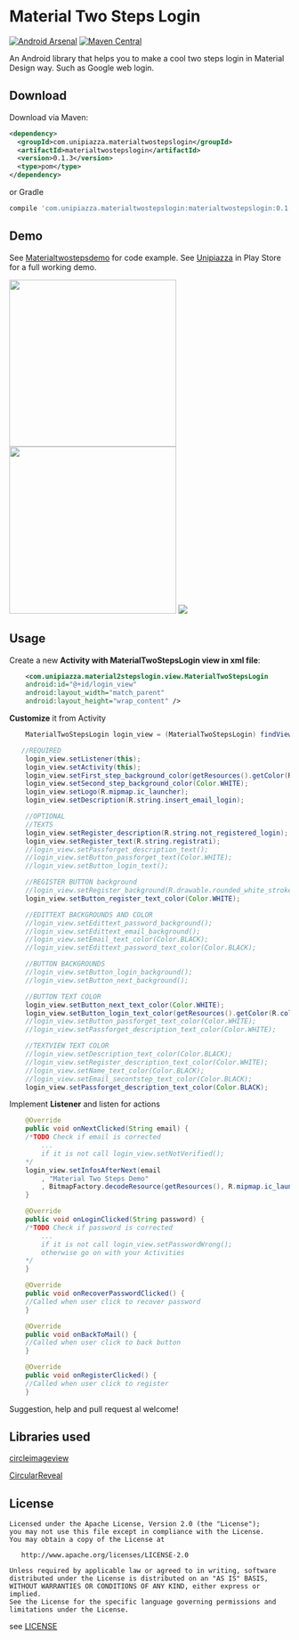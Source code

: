 Material Two Steps Login
======

[![Android Arsenal](https://img.shields.io/badge/Android%20Arsenal-unipiazza--android--twostepslogin-green.svg?style=true)](https://android-arsenal.com/details/1/4244)
[![Maven Central](https://maven-badges.herokuapp.com/maven-central/com.unipiazza.materialtwostepslogin/materialtwostepslogin/badge.svg)](https://maven-badges.herokuapp.com/maven-central/com.unipiazza.materialtwostepslogin/materialtwostepslogin)


An Android library that helps you to make a cool two steps login in Material Design way. Such as Google web login.

Download
--------

Download via Maven:

```xml
<dependency>
  <groupId>com.unipiazza.materialtwostepslogin</groupId>
  <artifactId>materialtwostepslogin</artifactId>
  <version>0.1.3</version>
  <type>pom</type>
</dependency>
```

or Gradle

```groovy
compile 'com.unipiazza.materialtwostepslogin:materialtwostepslogin:0.1.3'
```

Demo
-------------
See [Materialtwostepsdemo](https://github.com/unipiazza/unipiazza-android-twostepslogin/tree/master/materialtwostepsdemo) for code example.
See [Unipiazza](https://play.google.com/store/apps/details?id=com.unipiazza.utentiapp) in Play Store for a full working demo.

<img src="https://github.com/unipiazza/unipiazza-android-twostepslogin/blob/master/art/demo1.png" width="300">
<img src="https://github.com/unipiazza/unipiazza-android-twostepslogin/blob/master/art/demo2.png" width="300">


<img src="https://github.com/unipiazza/unipiazza-android-twostepslogin/blob/master/art/demo.gif">

Usage
-------------
Create a new **Activity with MaterialTwoStepsLogin view in xml file**:

```xml
	<com.unipiazza.material2stepslogin.view.MaterialTwoStepsLogin
	android:id="@+id/login_view"
	android:layout_width="match_parent"
	android:layout_height="wrap_content" />
```

**Customize** it from Activity

```java
	MaterialTwoStepsLogin login_view = (MaterialTwoStepsLogin) findViewById(R.id.login_view);

   //REQUIRED
    login_view.setListener(this);
    login_view.setActivity(this);
    login_view.setFirst_step_background_color(getResources().getColor(R.color.colorPrimary));
    login_view.setSecond_step_background_color(Color.WHITE);
    login_view.setLogo(R.mipmap.ic_launcher);
    login_view.setDescription(R.string.insert_email_login);

    //OPTIONAL
    //TEXTS
    login_view.setRegister_description(R.string.not_registered_login);
    login_view.setRegister_text(R.string.registrati);
    //login_view.setPassforget_description_text();
    //login_view.setButton_passforget_text(Color.WHITE);
    //login_view.setButton_login_text();

    //REGISTER BUTTON background
    //login_view.setRegister_background(R.drawable.rounded_white_stroke_button);
    login_view.setButton_register_text_color(Color.WHITE);

    //EDITTEXT BACKGROUNDS AND COLOR
    //login_view.setEdittext_password_background();
    //login_view.setEdittext_email_background();
    //login_view.setEmail_text_color(Color.BLACK);
    //login_view.setEdittext_password_text_color(Color.BLACK);

    //BUTTON BACKGROUNDS
    //login_view.setButton_login_background();
    //login_view.setButton_next_background();

    //BUTTON TEXT COLOR
    login_view.setButton_next_text_color(Color.WHITE);
    login_view.setButton_login_text_color(getResources().getColor(R.color.colorPrimary));
    //login_view.setButton_passforget_text_color(Color.WHITE);
    //login_view.setPassforget_description_text_color(Color.WHITE);

    //TEXTVIEW TEXT COLOR
    //login_view.setDescription_text_color(Color.BLACK);
    //login_view.setRegister_description_text_color(Color.WHITE);
    //login_view.setName_text_color(Color.BLACK);
    //login_view.setEmail_secontstep_text_color(Color.BLACK);
    login_view.setPassforget_description_text_color(Color.BLACK);
```

Implement **Listener** and listen for actions


```java
	@Override
	public void onNextClicked(String email) {
	/*TODO Check if email is corrected
	    ...
	    if it is not call login_view.setNotVerified();
	*/
	login_view.setInfosAfterNext(email
		, "Material Two Steps Demo"
		, BitmapFactory.decodeResource(getResources(), R.mipmap.ic_launcher));
	}

	@Override
	public void onLoginClicked(String password) {
	/*TODO Check if password is corrected
	    ...
	    if it is not call login_view.setPasswordWrong();
	    otherwise go on with your Activities
	*/
	}

	@Override
	public void onRecoverPasswordClicked() {
	//Called when user click to recover password
	}

	@Override
	public void onBackToMail() {
	//Called when user click to back button
	}

	@Override
	public void onRegisterClicked() {
	//Called when user click to register
	}
```

Suggestion, help and pull request al welcome!

Libraries used
-------
[circleimageview](https://github.com/hdodenhof/CircleImageView)

[CircularReveal](https://github.com/ozodrukh/CircularReveal)

License
-------

    Licensed under the Apache License, Version 2.0 (the "License");
    you may not use this file except in compliance with the License.
    You may obtain a copy of the License at

       http://www.apache.org/licenses/LICENSE-2.0

    Unless required by applicable law or agreed to in writing, software
    distributed under the License is distributed on an "AS IS" BASIS,
    WITHOUT WARRANTIES OR CONDITIONS OF ANY KIND, either express or implied.
    See the License for the specific language governing permissions and
    limitations under the License.

see [LICENSE](https://github.com/unipiazza/unipiazza-android-twostepslogin/blob/master/LICENSE)


